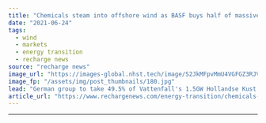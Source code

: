 ```yaml
---
title: "Chemicals steam into offshore wind as BASF buys half of massive North Sea project"
date: "2021-06-24"
tags: 
  - wind
  - markets
  - energy transition
  - recharge news
source: "recharge news"
image_url: "https://images-global.nhst.tech/image/S2JkMFpvMmU4VGFGZ3RJVnZtdFpEd1Vja2FvQ1hTU3dlcVZadmlGSm9BMD0=/nhst/binary/072f74f6d73ed02905b953f324d2ca0c"
image_fp: "/assets/img/post_thumbnails/180.jpg"
lead: "German group to take 49.5% of Vattenfall's 1.5GW Hollandse Kust South and use power to help green European operations"
article_url: "https://www.rechargenews.com/energy-transition/chemicals-steam-into-offshore-wind-as-basf-buys-half-of-massive-north-sea-project/2-1-1030255"
---
```


---
